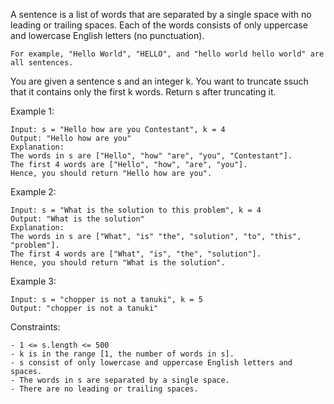 A sentence is a list of words that are separated by a single space with no leading or trailing spaces. Each of the words consists of only uppercase and lowercase English letters (no punctuation).

    For example, "Hello World", "HELLO", and "hello world hello world" are all sentences.

You are given a sentence s​​​​​​ and an integer k​​​​​​. You want to truncate s​​​​​​ such that it contains only the first k​​​​​​ words. Return s​​​​​​ after truncating it.

 

Example 1:

    Input: s = "Hello how are you Contestant", k = 4
    Output: "Hello how are you"
    Explanation:
    The words in s are ["Hello", "how" "are", "you", "Contestant"].
    The first 4 words are ["Hello", "how", "are", "you"].
    Hence, you should return "Hello how are you".

Example 2:

    Input: s = "What is the solution to this problem", k = 4
    Output: "What is the solution"
    Explanation:
    The words in s are ["What", "is" "the", "solution", "to", "this", "problem"].
    The first 4 words are ["What", "is", "the", "solution"].
    Hence, you should return "What is the solution".

Example 3:

    Input: s = "chopper is not a tanuki", k = 5
    Output: "chopper is not a tanuki"

 

Constraints:

    - 1 <= s.length <= 500
    - k is in the range [1, the number of words in s].
    - s consist of only lowercase and uppercase English letters and spaces.
    - The words in s are separated by a single space.
    - There are no leading or trailing spaces.

